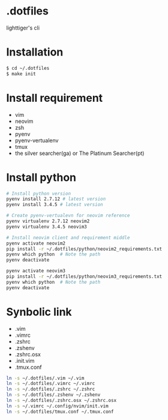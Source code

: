.dotfiles
=========
lighttiger's cli

# Installation
```bash
$ cd ~/.dotfiles
$ make init
```

# Install requirement
- vim
- neovim
- zsh
- pyenv
- pyenv-vertualenv
- tmux
- the silver searcher(ga) or The Platinum Searcher(pt)

# Install python

```bash
# Install python version
pyenv install 2.7.12 # latest version
pyenv install 3.4.5 # latest version

# Create pyenv-vertualevn for neovim reference
pyenv virtualenv 2.7.12 neovim2
pyenv virtualenv 3.4.5 neovim3

# Install neovim client and requirement middle 
pyenv activate neovim2
pip install -r ~/.dotfiles/python/neovim2_requirements.txt
pyenv which python  # Note the path
pyenv deactivate

pyenv activate neovim3
pip install -r ~/.dotfiles/python/neovim3_requirements.txt
pyenv which python  # Note the path
pyenv deactivate
```

# Synbolic link

- .vim
- .vimrc
- .zshrc
- .zshenv
- .zshrc.osx
- .init.vim
- .tmux.conf

```bash
ln -s ~/.dotfiles/.vim ~/.vim
ln -s ~/.dotfiles/.vimrc ~/.vimrc
ln -s ~/.dotfiles/.zshrc ~/.zshrc
ln -s ~/.dotfiles/.zshenv ~/.zshenv
ln -s ~/.dotfiles/.zshrc.osx ~/.zshrc.osx
ln -s ~/.vimrc ~/.config/nvim/init.vim
ln -s ~/.dotfiles/tmux.conf ~/.tmux.conf
```
